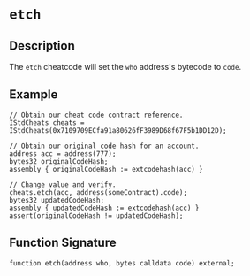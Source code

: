 # `etch`

## Description

The `etch` cheatcode will set the `who` address's bytecode to `code`.

## Example

```solidity
// Obtain our cheat code contract reference.
IStdCheats cheats = IStdCheats(0x7109709ECfa91a80626fF3989D68f67F5b1DD12D);

// Obtain our original code hash for an account.
address acc = address(777);
bytes32 originalCodeHash;
assembly { originalCodeHash := extcodehash(acc) }

// Change value and verify.
cheats.etch(acc, address(someContract).code);
bytes32 updatedCodeHash;
assembly { updatedCodeHash := extcodehash(acc) }
assert(originalCodeHash != updatedCodeHash);
```

## Function Signature

```solidity
function etch(address who, bytes calldata code) external;
```
